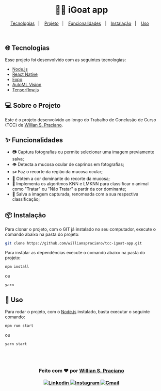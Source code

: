 <h1 align="center">
  🐐📲 iGoat app
</h1>

<p align="center">
  <a href="#-tecnologias">Tecnologias</a>&nbsp;&nbsp;&nbsp;|&nbsp;&nbsp;&nbsp;
  <a href="#-sobre-o-projeto">Projeto</a>&nbsp;&nbsp;&nbsp;|&nbsp;&nbsp;&nbsp;
  <a href="#-funcionalidades">Funcionalidades</a>&nbsp;&nbsp;&nbsp;|&nbsp;&nbsp;&nbsp;
  <a href="#-instalação">Instalação</a>&nbsp;&nbsp;&nbsp;|&nbsp;&nbsp;&nbsp;
  <a href="#-uso">Uso</a>&nbsp;&nbsp;&nbsp;
</p>

<br>

## 🌐 Tecnologias

Esse projeto foi desenvolvido com as seguintes tecnologias:

- [Node.js](https://nodejs.org/pt-br/)
- [React Native](https://reactnative.dev/)
- [Expo](https://docs.expo.dev/)
- [AutoML Vision](https://cloud.google.com/vision/automl/docs)
- [Tensorflow.js](https://www.tensorflow.org/js?hl=pt-br)

## 💻 Sobre o Projeto

Este é o projeto desenvolvido ao longo do Trabalho de Conclusão de Curso (TCC) de [Willian S. Praciano](https://github.com/willianspraciano).

## ✨ Funcionalidades

- 📷 Captura fotografias ou permite selecionar uma imagem previamente salva;
- 👁️ Detecta a mucosa ocular de caprinos em fotografias;
- ✂️ Faz o recorte da região da mucosa ocular;
- 🎨 Obtém a cor dominante do recorte da mucosa;
- 📝 Implementa os algoritmos KNN e LMKNN para classificar o animal como "Tratar" ou "Não Tratar" a partir da cor dominante;
- 💾 Salva a imagem capturada, renomeada com a sua respectiva classificação;

## 📦 Instalação

Para clonar o projeto, com o GIT já instalado no seu computador, execute o comando abaixo na pasta do projeto:

```bash
git clone https://github.com/willianspraciano/tcc-igoat-app.git
```

Para instalar as dependências execute o comando abaixo na pasta do projeto:

```bash
npm install
```
ou 
```bash
yarn
```


## 🔨 Uso

Para rodar o projeto, com o [Node.js](https://nodejs.org/pt-br/) instalado, basta executar o seguinte comando:
```jsx
npm run start
```
ou
```jsx
yarn start
```
<br/>
<br/>
<h3 align="center">
Feito com ❤️ por <a href="https://github.com/willianspraciano" target="_blank">Willian S. Praciano</a>
<br><br>
<a href="https://www.linkedin.com/in/willianspraciano/" target="_blank">
  <img alt="Linkedin" src="https://img.shields.io/badge/-Linkedin-blue">
</a>
<a href="https://www.instagram.com/willianspraciano/" target="_blank">
  <img alt="Instagram" src="https://img.shields.io/badge/-Instagram-%23C13584">
</a>
<a href="mailto:willian.s.praciano@gmail.com" target="_blank">
  <img alt="Gmail" src="https://img.shields.io/badge/-Gmail-red">
</a>
</h3>